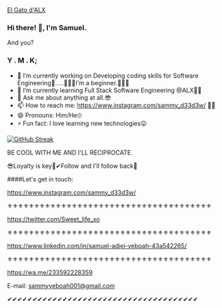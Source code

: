 [El Gato d'ALX](https://user-images.githubusercontent.com/124172439/227714616-16aad57c-dee0-4d13-a1d5-0a1478ebff4d.png)
### Hi there! 👋, I'm Samuel.
 And you?


### Y . M . K;

- 🔭 I’m currently working on Developing coding skills for Software Engineering👴.....👶👶👶I'm a beginner.🤸‍♂️🤘
- 🌱 I’m currently learning Full Stack Software Engineering @ALX👨‍🎓
- 💬 Ask me about anything at all.😎
- 📫 How to reach me: https://www.instagram.com/sammy_d33d3w/ 👨‍🦳
- 😄 Pronouns: Him/He🙄
- ⚡ Fun fact: I love learning new technologies😛

[![GitHub Streak](https://streak-stats.demolab.com/?user=SammyYeboah)](https://git.io/streak-stats)


BE COOL WITH ME AND I'LL RECIPROCATE.

😎Loyalty is key🔑✔Follow and I'll follow back🤝

####Let's get in touch: 

https://www.instagram.com/sammy_d33d3w/

⚜⚜⚜⚜⚜⚜⚜⚜⚜⚜⚜⚜⚜⚜⚜⚜⚜⚜⚜⚜⚜⚜⚜⚜⚜⚜⚜⚜⚜⚜⚜⚜⚜⚜⚜⚜⚜⚜

https://twitter.com/Sweet_life_xo

⚜⚜⚜⚜⚜⚜⚜⚜⚜⚜⚜⚜⚜⚜⚜⚜⚜⚜⚜⚜⚜⚜⚜⚜⚜⚜⚜⚜⚜⚜⚜⚜⚜⚜⚜⚜⚜⚜

https://www.linkedin.com/in/samuel-adjei-yeboah-43a542265/

⚜⚜⚜⚜⚜⚜⚜⚜⚜⚜⚜⚜⚜⚜⚜⚜⚜⚜⚜⚜⚜⚜⚜⚜⚜⚜⚜⚜⚜⚜⚜⚜⚜⚜⚜⚜⚜⚜

https://wa.me/233592228359

E-mail: sammyyeboah001@gmail.com

✔✔✔✔✔✔✔✔✔✔✔✔✔✔✔✔✔✔✔✔✔✔✔✔✔✔✔✔✔✔✔✔✔✔✔✔✔✔

